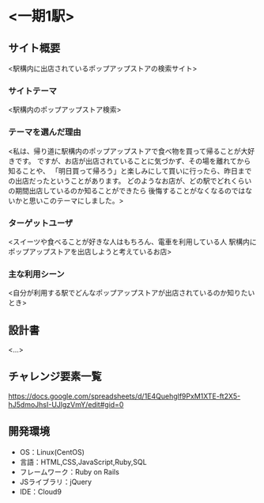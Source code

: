 # <一期1駅>

## サイト概要
<駅構内に出店されているポップアップストアの検索サイト>

### サイトテーマ
<駅構内のポップアップストア検索>

### テーマを選んだ理由
<私は、帰り道に駅構内のポップアップストアで食べ物を買って帰ることが大好きです。
ですが、お店が出店されていることに気づかず、その場を離れてから知ることや、
「明日買って帰ろう」と楽しみにして買いに行ったら、昨日までの出店だったということがあります。
どのようなお店が、どの駅でどれくらいの期間出店しているのか知ることができたら
後悔することがなくなるのではないかと思いこのテーマにしました。>

### ターゲットユーザ
<スイーツや食べることが好きな人はもちろん、電車を利用している人
駅構内にポップアップストアを出店しようと考えているお店>

### 主な利用シーン
<自分が利用する駅でどんなポップアップストアが出店されているのか知りたいとき>

## 設計書
<...>

## チャレンジ要素一覧
<https://docs.google.com/spreadsheets/d/1E4Quehglf9PxM1XTE-ft2X5-hJ5dmoJhsI-UJlgzVmY/edit#gid=0>

## 開発環境
- OS：Linux(CentOS)
- 言語：HTML,CSS,JavaScript,Ruby,SQL
- フレームワーク：Ruby on Rails
- JSライブラリ：jQuery
- IDE：Cloud9
